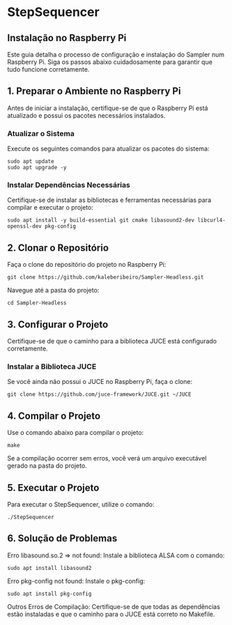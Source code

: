 # StepSequencer
## Instalação no Raspberry Pi
Este guia detalha o processo de configuração e instalação do Sampler num Raspberry Pi. Siga os passos abaixo cuidadosamente para garantir que tudo funcione corretamente.
## 1. Preparar o Ambiente no Raspberry Pi
Antes de iniciar a instalação, certifique-se de que o Raspberry Pi está atualizado e possui os pacotes necessários instalados.
### Atualizar o Sistema
Execute os seguintes comandos para atualizar os pacotes do sistema:
```
sudo apt update
sudo apt upgrade -y
 ```
### Instalar Dependências Necessárias

Certifique-se de instalar as bibliotecas e ferramentas necessárias para compilar e executar o projeto:
```
sudo apt install -y build-essential git cmake libasound2-dev libcurl4-openssl-dev pkg-config
```

## 2. Clonar o Repositório

Faça o clone do repositório do projeto no Raspberry Pi:
```
git clone https://github.com/kaleberibeiro/Sampler-Headless.git
```

Navegue até a pasta do projeto:
```
cd Sampler-Headless
```
## 3. Configurar o Projeto

Certifique-se de que o caminho para a biblioteca JUCE está configurado corretamente.

### Instalar a Biblioteca JUCE

Se você ainda não possui o JUCE no Raspberry Pi, faça o clone:
```
git clone https://github.com/juce-framework/JUCE.git ~/JUCE
```

## 4. Compilar o Projeto

Use o comando abaixo para compilar o projeto:
```
make
```
Se a compilação ocorrer sem erros, você verá um arquivo executável gerado na pasta do projeto.

## 5. Executar o Projeto

Para executar o StepSequencer, utilize o comando:
```
./StepSequencer
```
## 6. Solução de Problemas

Erro libasound.so.2 => not found: Instale a biblioteca ALSA com o comando:
```
sudo apt install libasound2
```
Erro pkg-config not found: Instale o pkg-config:
```
sudo apt install pkg-config
```
Outros Erros de Compilação: Certifique-se de que todas as dependências estão instaladas e que o caminho para o JUCE está correto no Makefile.
